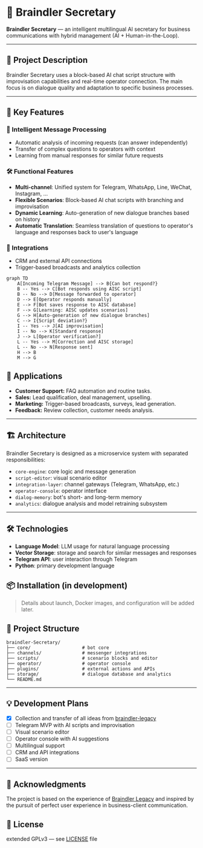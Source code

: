 # 🧠 Braindler Secretary

**Braindler Secretary** — an intelligent multilingual AI secretary for business communications with hybrid management (AI + Human-in-the-Loop).

---

## 🚀 Project Description

Braindler Secretary uses a block-based AI chat script structure with improvisation capabilities and real-time operator connection. The main focus is on dialogue quality and adaptation to specific business processes.

---

## 🚀 Key Features

### 🤖 Intelligent Message Processing
- Automatic analysis of incoming requests (can answer independently)
- Transfer of complex questions to operators with context
- Learning from manual responses for similar future requests

### 🛠️ Functional Features
- **Multi-channel**: Unified system for Telegram, WhatsApp, Line, WeChat, Instagram, ...
- **Flexible Scenarios**: Block-based AI chat scripts with branching and improvisation
- **Dynamic Learning**: Auto-generation of new dialogue branches based on history
- **Automatic Translation**: Seamless translation of questions to operator's language and responses back to user's language

### 🔌 Integrations
- CRM and external API connections
- Trigger-based broadcasts and analytics collection

```mermaid
graph TD
    A[Incoming Telegram Message] --> B{Can bot respond?}
    B -- Yes --> C[Bot responds using AISC script]
    B -- No --> D[Message forwarded to operator]
    D --> E[Operator responds manually]
    E --> F[Bot saves response to AISC database]
    F --> G[Learning: AISC updates scenarios]
    G --> H[Auto-generation of new dialogue branches]
    C --> I{Script deviation?}
    I -- Yes --> J[AI improvisation]
    I -- No --> K[Standard response]
    J --> L[Operator verification?]
    L -- Yes --> M[Correction and AISC storage]
    L -- No --> N[Response sent]
    H --> B
    M --> G
```

## 🧩 Applications

- **Customer Support:** FAQ automation and routine tasks.
- **Sales:** Lead qualification, deal management, upselling.
- **Marketing:** Trigger-based broadcasts, surveys, lead generation.
- **Feedback:** Review collection, customer needs analysis.

---

## 🏗️ Architecture

Braindler Secretary is designed as a microservice system with separated responsibilities:

- `core-engine`: core logic and message generation
- `script-editor`: visual scenario editor
- `integration-layer`: channel gateways (Telegram, WhatsApp, etc.)
- `operator-console`: operator interface
- `dialog-memory`: bot's short- and long-term memory
- `analytics`: dialogue analysis and model retraining subsystem

---

## 🛠️ Technologies

* **Language Model**: LLM usage for natural language processing
* **Vector Storage**: storage and search for similar messages and responses
* **Telegram API**: user interaction through Telegram
* **Python**: primary development language

## 📦 Installation (in development)

> Details about launch, Docker images, and configuration will be added later.

## 📁 Project Structure

```text
braindler-Secretary/
├── core/                   # bot core
├── channels/               # messenger integrations
├── scripts/                # scenario blocks and editor
├── operator/               # operator console
├── plugins/                # external actions and APIs
├── storage/                # dialogue database and analytics
└── README.md
```

---

## 💡 Development Plans

- [x] Collection and transfer of all ideas from [braindler-legacy](https://gitlab.com/braindler-legacy)
- [ ] Telegram MVP with AI scripts and improvisation
- [ ] Visual scenario editor
- [ ] Operator console with AI suggestions
- [ ] Multilingual support
- [ ] CRM and API integrations
- [ ] SaaS version

---

## 🙏 Acknowledgments

The project is based on the experience of [Braindler Legacy](https://gitlab.com/braindler-legacy) and inspired by the pursuit of perfect user experience in business-client communication.

## 📜 License

extended GPLv3 — see [LICENSE](./LICENSE) file 